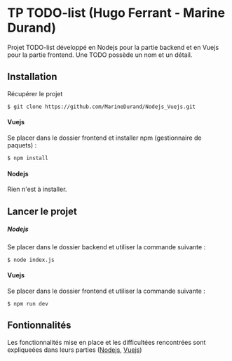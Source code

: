 # TP TODO-list (Hugo Ferrant - Marine Durand)
Projet TODO-list développé en Nodejs pour la partie backend et en Vuejs pour la partie frontend.
Une TODO possède un nom et un détail.

## Installation

Récupérer le projet
```
$ git clone https://github.com/MarineDurand/Nodejs_Vuejs.git
```
#### Vuejs
Se placer dans le dossier frontend et installer npm (gestionnaire de paquets) :
```
$ npm install 
```
#### Nodejs
Rien n'est à installer.

## Lancer le projet 

##### Nodejs
Se placer dans le dossier backend et utiliser la commande suivante :
```
$ node index.js
```

#### Vuejs
Se placer dans le dossier frontend et utiliser la commande suivante :
```
$ npm run dev
```

## Fontionnalités
Les fonctionnalités mise en place et les difficultées rencontrées sont expliqueées dans leurs parties ([Nodejs](https://github.com/MarineDurand/Nodejs_Vuejs/tree/master/backend), [Vuejs](https://github.com/MarineDurand/Nodejs_Vuejs/tree/master/frontend))
